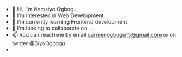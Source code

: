 - 👋 Hi, I’m Kamsiyo Ogbogu
- 👀 I’m interested in Web Development
- 🌱 I’m currently learning Frontend development
- 💞️ I’m looking to collaborate on ...
- 📫 You can reach me by email carmenogbogu15@gmail.com or on twitter @SiyoOgbogu
- 

<!---
SiyoOgbogu/SiyoOgbogu is a ✨ special ✨ repository because its `README.md` (this file) appears on your GitHub profile.
You can click the Preview link to take a look at your changes.
--->
